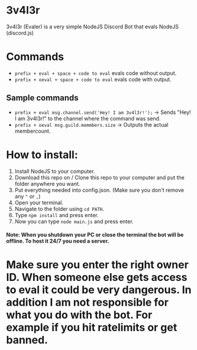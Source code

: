 # 3v4l3r
3v4l3r (Evaler) is a very simple NodeJS Discord Bot that evals NodeJS (discord.js)

# Commands
 - `prefix + eval + space + code to eval` evals code without output.
 - `prefix + oeval + space + code to eval` evals code with output.

## Sample commands
 - `prefix + eval msg.channel.send('Hey! I am 3v4l3r!');` -> Sends "Hey! I am 3v4l3r!" to the channel where the command was send.
 - `prefix + oeval msg.guild.memmbers.size` -> Outputs the actual membercount.
 
 # How to install:
1. Install NodeJS to your computer.
2. Download this repo on / Clone this repo to your computer and put the folder anywhere you want.
3. Put everything needed into config.json. (Make sure you don't remove any `"` or `,`)
4. Open your terminal.
5. Navigate to the folder using `cd PATH`.
6. Type `npm install` and press enter.
7. Now you can type `node main.js` and press enter.
#### Note: When you shutdown your PC or close the terminal the bot will be offline. To host it 24/7 you need a server.

# Make sure you enter the right owner ID. When someone else gets access to eval it could be very dangerous. In addition I am not responsible for what you do with the bot. For example if you hit ratelimits or get banned.
